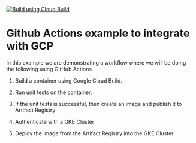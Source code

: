 [![Build using Cloud Build](https://github.com/ksprashu/test_build_deploy_to_gke/actions/workflows/cloud-build.yml/badge.svg?branch=main&event=push)](https://github.com/ksprashu/test_build_deploy_to_gke/actions/workflows/cloud-build.yml)

# Github Actions example to integrate with GCP

In this example we are demonstrating a workflow where we will be doing the following using GitHub Actions

1. Build a container using Google Cloud Build.

2. Run unit tests on the container.

3. If the unit tests is successful, then create an image and publish it to Artifact Registry

4. Authenticate with a GKE Cluster

5. Deploy the image from the Artifact Registry into the GKE Cluster
